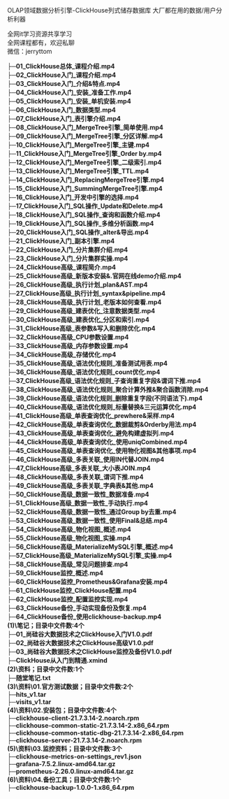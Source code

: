 OLAP领域数据分析引擎-ClickHouse列式储存数据库 大厂都在用的数据/用户分析利器

全网it学习资源共享学习<br>全网课程都有，欢迎私聊<br>微信：jerryttom<br>

<strong>├─01_ClickHouse总体_课程介绍.mp4</strong><br> <strong>├─02_ClickHouse入门_课程介绍.mp4</strong><br> <strong>├─03_ClickHouse入门_介绍&amp;特点.mp4</strong><br> <strong>├─04_ClickHouse入门_安装_准备工作.mp4</strong><br> <strong>├─05_ClickHouse入门_安装_单机安装.mp4</strong><br> <strong>├─06_ClickHouse入门_数据类型.mp4</strong><br> <strong>├─07_ClickHouse入门_表引擎介绍.mp4</strong><br> <strong>├─08_ClickHouse入门_MergeTree引擎_简单使用.mp4</strong><br> <strong>├─09_ClickHouse入门_MergeTree引擎_分区详解.mp4</strong><br> <strong>├─10_ClickHouse入门_MergeTree引擎_主键.mp4</strong><br> <strong>├─11_ClickHouse入门_MergeTree引擎_Order by.mp4</strong><br> <strong>├─12_ClickHouse入门_MergeTree引擎_二级索引.mp4</strong><br> <strong>├─13_ClickHouse入门_MergeTree引擎_TTL.mp4</strong><br> <strong>├─14_ClickHouse入门_ReplacingMergeTree引擎.mp4</strong><br> <strong>├─15_ClickHouse入门_SummingMergeTree引擎.mp4</strong><br> <strong>├─16_ClickHouse入门_开发中引擎的选择.mp4</strong><br> <strong>├─17_ClickHouse入门_SQL操作_Update和Delete.mp4</strong><br> <strong>├─18_ClickHouse入门_SQL操作_查询和函数介绍.mp4</strong><br> <strong>├─19_ClickHouse入门_SQL操作_多维分析函数.mp4</strong><br> <strong>├─20_ClickHouse入门_SQL操作_alter&amp;导出.mp4</strong><br> <strong>├─21_ClickHouse入门_副本引擎.mp4</strong><br> <strong>├─22_ClickHouse入门_分片集群介绍.mp4</strong><br> <strong>├─23_ClickHouse入门_分片集群实操.mp4</strong><br> <strong>├─24_ClickHouse高级_课程简介.mp4</strong><br> <strong>├─25_ClickHouse高级_新版本安装&amp;.官网在线demo介绍.mp4</strong><br> <strong>├─26_ClickHouse高级_执行计划_plan&amp;AST.mp4</strong><br> <strong>├─27_ClickHouse高级_执行计划_syntax&amp;pipeline.mp4</strong><br> <strong>├─28_ClickHouse高级_执行计划_老版本如何查看.mp4</strong><br> <strong>├─29_ClickHouse高级_建表优化_注意数据类型.mp4</strong><br> <strong>├─30_ClickHouse高级_建表优化_分区和索引.mp4</strong><br> <strong>├─31_ClickHouse高级_表参数&amp;写入和删除优化.mp4</strong><br> <strong>├─32_ClickHouse高级_CPU参数设置.mp4</strong><br> <strong>├─33_ClickHouse高级_内存参数设置.mp4</strong><br> <strong>├─34_ClickHouse高级_存储优化.mp4</strong><br> <strong>├─35_ClickHouse高级_语法优化规则_准备测试用表.mp4</strong><br> <strong>├─36_ClickHouse高级_语法优化规则_count优化.mp4</strong><br> <strong>├─37_ClickHouse高级_语法优化规则_子查询重复字段&amp;谓词下推.mp4</strong><br> <strong>├─38_ClickHouse高级_语法优化规则_聚合计算外推&amp;聚合函数消除.mp4</strong><br> <strong>├─39_ClickHouse高级_语法优化规则_删除重复字段(不同语法下).mp4</strong><br> <strong>├─40_ClickHouse高级_语法优化规则_标量替换&amp;三元运算优化.mp4</strong><br> <strong>├─41_ClickHouse高级_单表查询优化_prewhere&amp;采样.mp4</strong><br> <strong>├─42_ClickHouse高级_单表查询优化_数据裁剪&amp;Orderby用法.mp4</strong><br> <strong>├─43_ClickHouse高级_单表查询优化_避免构建虚拟列.mp4</strong><br> <strong>├─44_ClickHouse高级_单表查询优化_使用uniqCombined.mp4</strong><br> <strong>├─45_ClickHouse高级_单表查询优化_使用物化视图&amp;其他事项.mp4</strong><br> <strong>├─46_ClickHouse高级_多表关联_使用IN代替JOIN.mp4</strong><br> <strong>├─47_ClickHouse高级_多表关联_大小表JOIN.mp4</strong><br> <strong>├─48_ClickHouse高级_多表关联_谓词下推.mp4</strong><br> <strong>├─49_ClickHouse高级_多表关联_字典表&amp;其他.mp4</strong><br> <strong>├─50_ClickHouse高级_数据一致性_数据准备.mp4</strong><br> <strong>├─51_ClickHouse高级_数据一致性_手动执行.mp4</strong><br> <strong>├─52_ClickHouse高级_数据一致性_通过Group by去重.mp4</strong><br> <strong>├─53_ClickHouse高级_数据一致性_使用Final&amp;总结.mp4</strong><br> <strong>├─54_ClickHouse高级_物化视图_概述.mp4</strong><br> <strong>├─55_ClickHouse高级_物化视图_实操.mp4</strong><br> <strong>├─56_ClickHouse高级_MaterializeMySQL引擎_概述.mp4</strong><br> <strong>├─57_ClickHouse高级_MaterializeMySQL引擎_实操.mp4</strong><br> <strong>├─58_ClickHouse高级_常见问题排查.mp4</strong><br> <strong>├─59_ClickHouse监控_概述.mp4</strong><br> <strong>├─60_ClickHouse监控_Prometheus&amp;Grafana安装.mp4</strong><br> <strong>├─61_ClickHouse监控_ClickHouse配置.mp4</strong><br> <strong>├─62_ClickHouse监控_配置监控实现.mp4</strong><br> <strong>├─63_ClickHouse备份_手动实现备份及恢复.mp4</strong><br> <strong>├─64_ClickHouse备份_使用clickhouse-backup.mp4</strong><br> <strong>(1)\笔记；目录中文件数:4个</strong><br> <strong>├─01_尚硅谷大数据技术之ClickHouse入门V1.0.pdf</strong><br> <strong>├─02_尚硅谷大数据技术之ClickHouse高级V1.0.pdf</strong><br> <strong>├─03_尚硅谷大数据技术之ClickHouse监控及备份V1.0.pdf</strong><br> <strong>├─ClickHouse从入门到精通.xmind</strong><br> <strong>(2)\资料；目录中文件数:1个</strong><br> <strong>├─随堂笔记.txt</strong><br> <strong>(3)\资料\01.官方测试数据；目录中文件数:2个</strong><br> <strong>├─hits_v1.tar</strong><br> <strong>├─visits_v1.tar</strong><br> <strong>(4)\资料\02.安装包；目录中文件数:4个</strong><br> <strong>├─clickhouse-client-21.7.3.14-2.noarch.rpm</strong><br> <strong>├─clickhouse-common-static-21.7.3.14-2.x86_64.rpm</strong><br> <strong>├─clickhouse-common-static-dbg-21.7.3.14-2.x86_64.rpm</strong><br> <strong>├─clickhouse-server-21.7.3.14-2.noarch.rpm</strong><br> <strong>(5)\资料\03.监控资料；目录中文件数:3个</strong><br> <strong>├─clickhouse-metrics-on-settings_rev1.json</strong><br> <strong>├─grafana-7.5.2.linux-amd64.tar.gz</strong><br> <strong>├─prometheus-2.26.0.linux-amd64.tar.gz</strong><br> <strong>(6)\资料\04.备份工具；目录中文件数:1个</strong><br> <strong>├─clickhouse-backup-1.0.0-1.x86_64.rpm</strong>